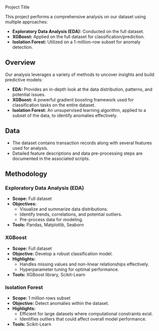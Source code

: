  Project Title

This project performs a comprehensive analysis on our dataset using multiple approaches:

- **Exploratory Data Analysis (EDA):** Conducted on the full dataset.
- **XGBoost:** Applied on the full dataset for classification/prediction.
- **Isolation Forest:** Utilized on a 1-million-row subset for anomaly detection.

## Overview

Our analysis leverages a variety of methods to uncover insights and build predictive models:

- **EDA:** Provides an in-depth look at the data distribution, patterns, and potential issues.
- **XGBoost:** A powerful gradient boosting framework used for classification tasks on the entire dataset.
- **Isolation Forest:** An unsupervised learning algorithm, applied to a subset of the data, to identify anomalies effectively.

## Data

- The dataset contains transaction records along with several features used for analysis.
- Detailed feature descriptions and data pre-processing steps are documented in the associated scripts.

## Methodology

### Exploratory Data Analysis (EDA)
- **Scope:** Full dataset
- **Objectives:**
  - Visualize and summarize data distributions.
  - Identify trends, correlations, and potential outliers.
  - Pre-process data for modeling.
- **Tools:** Pandas, Matplotlib, Seaborn

### XGBoost
- **Scope:** Full dataset
- **Objective:** Develop a robust classification model.
- **Highlights:**
  - Handles missing values and non-linear relationships effectively.
  - Hyperparameter tuning for optimal performance.
- **Tools:** XGBoost library, Scikit-Learn

### Isolation Forest
- **Scope:** 1 million rows subset
- **Objective:** Detect anomalies within the dataset.
- **Highlights:**
  - Efficient for large datasets where computational constraints exist.
  - Identifies outliers that could affect overall model performance.
- **Tools:** Scikit-Learn
